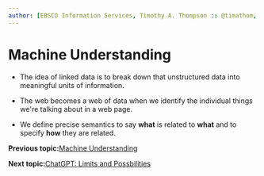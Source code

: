 ```yaml
---
author: [EBSCO Information Services, Timothy A. Thompson :: @timathom, @timathom@indieweb.social, timothy.thompson@yale.edu]
---
```


# Machine Understanding

-   The idea of linked data is to break down that unstructured data into meaningful units of information.

-   The web becomes a web of data when we identify the individual things we're talking about in a web page.

-   We define precise semantics to say **what** is related to **what** and to specify **how** they are related.


**Previous topic:**[Machine Understanding](../../day_1/lesson_0/machine_understanding.md)

**Next topic:**[ChatGPT: Limits and Possbilities](../../day_1/lesson_0/chatgpt_limits_and_possibilities.md)

